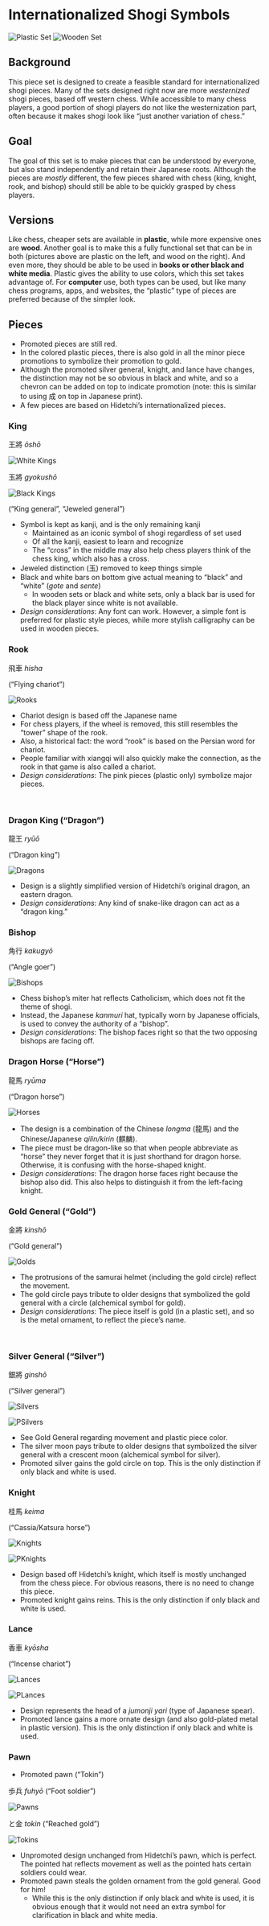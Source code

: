 # Internationalized Shogi Symbols
![Plastic Set](https://github.com/CouchTomato87/InternationalizedPieces/blob/master/pngs/ShogiGUIScreenshotPlastic6.png?raw=true)
![Wooden Set](https://github.com/CouchTomato87/InternationalizedPieces/blob/master/pngs/ShogiGUIScreenshotWood3.png?raw=true)

## Background
This piece set is designed to create a feasible standard for internationalized shogi pieces. Many of the sets designed right now are more *westernized* shogi pieces, based off western chess. While accessible to many chess players, a good portion of shogi players do not like the westernization part, often because it makes shogi look like “just another variation of chess.”
## Goal
The goal of this set is to make pieces that can be understood by everyone, but also stand independently and retain their Japanese roots. Although the pieces are *mostly* different, the few pieces shared with chess (king, knight, rook, and bishop) should still be able to be quickly grasped by chess players.
## Versions
Like chess, cheaper sets are available in **plastic**, while more expensive ones are **wood**. Another goal is to make this a fully functional set that can be in both (pictures above are plastic on the left, and wood on the right). And even more, they should be able to be used in **books or other black and white media**. Plastic gives the ability to use colors, which this set takes advantage of. For **computer** use, both types can be used, but like many chess programs, apps, and websites, the “plastic” type of pieces are preferred because of the simpler look. 
 
## Pieces
* Promoted pieces are still red. 
* In the colored plastic pieces, there is also gold in all the minor piece promotions to symbolize their promotion to gold. 
* Although the promoted silver general, knight, and lance have changes, the distinction may not be so obvious in black and white, and so a chevron can be added on top to indicate promotion (note: this is similar to using 成 on top in Japanese print).
* A few pieces are based on Hidetchi’s internationalized pieces.

### King	
王將 *ōshō*

![White Kings](https://github.com/CouchTomato87/InternationalizedPieces/blob/master/pngs/WhiteKings.png?raw=true)

玉將 *gyokushō*

![Black Kings](https://github.com/CouchTomato87/InternationalizedPieces/blob/master/pngs/BlackKings.png?raw=true)

(“King general”, “Jeweled general”)

* Symbol is kept as kanji, and is the only remaining kanji
  * Maintained as an iconic symbol of shogi regardless of set used
  * Of all the kanji, easiest to learn and recognize
  * The “cross” in the middle may also help chess players think of the chess king, which also has a cross.
* Jeweled distinction (玉) removed to keep things simple
* Black and white bars on bottom give actual meaning to “black” and “white” (*gote* and *sente*)
  * In wooden sets or black and white sets, only a black bar is used for the black player since white is not available.
* *Design considerations*: Any font can work. However, a simple font is preferred for plastic style pieces, while more stylish calligraphy can be used in wooden pieces.

### Rook	 
飛車 *hisha*

(“Flying chariot”)	

![Rooks](https://github.com/CouchTomato87/InternationalizedPieces/blob/master/pngs/Rooks.png?raw=true)

* Chariot design is based off the Japanese name
* For chess players, if the wheel is removed, this still resembles the “tower” shape of the rook.
* Also, a historical fact: the word “rook” is based on the Persian word for chariot.
* People familiar with xiangqi will also quickly make the connection, as the rook in that game is also called a chariot.
* *Design considerations*: The pink pieces (plastic only) symbolize major pieces.

 
### Dragon King (“Dragon”)	
龍王 *ryūō*

(“Dragon king”)

![Dragons](https://github.com/CouchTomato87/InternationalizedPieces/blob/master/pngs/Dragons.png?raw=true)

* Design is a slightly simplified version of Hidetchi’s original dragon, an eastern dragon.
* *Design considerations*: Any kind of snake-like dragon can act as a “dragon king.” 

### Bishop	 
角行 *kakugyō*

(“Angle goer”)

![Bishops](https://github.com/CouchTomato87/InternationalizedPieces/blob/master/pngs/Bishops.png?raw=true)

* Chess bishop’s miter hat reflects Catholicism, which does not fit the theme of shogi.
* Instead, the Japanese *kanmuri* hat, typically worn by Japanese officials, is used to convey the authority of a “bishop”.
* *Design considerations*: The bishop faces right so that the two opposing bishops are facing off.

### Dragon Horse (“Horse”)	
龍馬 *ryūma*

(“Dragon horse”)

![Horses](https://github.com/CouchTomato87/InternationalizedPieces/blob/master/pngs/Horses.png?raw=true)

* The design is a combination of the Chinese *longma* (龍馬) and the Chinese/Japanese *qilin/kirin* (麒麟).
* The piece must be dragon-like so that when people abbreviate as “horse” they never forget that it is just shorthand for dragon horse. Otherwise, it is confusing with the horse-shaped knight.
* *Design considerations*: The dragon horse faces right because the bishop also did. This also helps to distinguish it from the left-facing knight.

### Gold General (“Gold”)	 
金將 *kinshō*

(“Gold general”)

![Golds](https://github.com/CouchTomato87/InternationalizedPieces/blob/master/pngs/Golds.png?raw=true)

* The protrusions of the samurai helmet (including the gold circle) reflect the movement.
* The gold circle pays tribute to older designs that symbolized the gold general with a circle (alchemical symbol for gold).
* *Design considerations*: The piece itself is gold (in a plastic set), and so is the metal ornament, to reflect the piece’s name.

 
### Silver General (“Silver”)	 
銀將 *ginshō*

 (“Silver general”)	

![Silvers](https://github.com/CouchTomato87/InternationalizedPieces/blob/master/pngs/Silvers.png?raw=true)

![PSilvers](https://github.com/CouchTomato87/InternationalizedPieces/blob/master/pngs/PSilvers.png?raw=true)

* See Gold General regarding movement and plastic piece color.
* The silver moon pays tribute to older designs that symbolized the silver general with a crescent moon (alchemical symbol for silver).
* Promoted silver gains the gold circle on top. This is the only distinction if only black and white is used.

### Knight	 
桂馬 *keima*

 (“Cassia/Katsura horse”)	
 
![Knights](https://github.com/CouchTomato87/InternationalizedPieces/blob/master/pngs/Knights.png?raw=true)

![PKnights](https://github.com/CouchTomato87/InternationalizedPieces/blob/master/pngs/PKnights.png?raw=true)
 
* Design based off Hidetchi’s knight, which itself is mostly unchanged from the chess piece. For obvious reasons, there is no need to change this piece.
* Promoted knight gains reins. This is the only distinction if only black and white is used.

### Lance	 
香車 *kyōsha*

 (“Incense chariot”)
 
![Lances](https://github.com/CouchTomato87/InternationalizedPieces/blob/master/pngs/Lances.png?raw=true)

![PLances](https://github.com/CouchTomato87/InternationalizedPieces/blob/master/pngs/PLances.png?raw=true)
 
* Design represents the head of a *jumonji yari* (type of Japanese spear).
* Promoted lance gains a more ornate design (and also gold-plated metal in plastic version). This is the only distinction if only black and white is used.

### Pawn
+ Promoted pawn (“Tokin”)

歩兵 *fuhyō*  (“Foot soldier”)

![Pawns](https://github.com/CouchTomato87/InternationalizedPieces/blob/master/pngs/Rooks.png?raw=true)

と金 *tokin* (“Reached gold”)

![Tokins](https://github.com/CouchTomato87/InternationalizedPieces/blob/master/pngs/Tokins.png?raw=true)

* Unpromoted design unchanged from Hidetchi’s pawn, which is perfect. The pointed hat reflects movement as well as the pointed hats certain soldiers could wear.
* Promoted pawn steals the golden ornament from the gold general. Good for him!
  * While this is the only distinction if only black and white is used, it is obvious enough that it would not need an extra symbol for clarification in black and white media.

